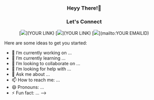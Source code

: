<div align="center"> <h3> Heyy There!👋 </h3> </div>

<div align="center">
<h3>Let's Connect</h3>

[![](https://img.shields.io/badge/Twitter-1DA1F2?style=for-the-badge&logo=twitter&logoColor=white)](YOUR LINK) 
[![](https://img.shields.io/badge/LinkedIn-0077B5?style=for-the-badge&logo=linkedin&logoColor=white)](YOUR LINK) 
[![](https://img.shields.io/badge/Gmail-D14836?style=for-the-badge&logo=gmail&logoColor=white)](mailto:YOUR EMAILID)
</div>

Here are some ideas to get you started:

- 🔭 I’m currently working on ...
- 🌱 I’m currently learning ...
- 👯 I’m looking to collaborate on ...
- 🤔 I’m looking for help with ...
- 💬 Ask me about ...
- 📫 How to reach me: ...
- 😄 Pronouns: ...
- ⚡ Fun fact: ...
-->
